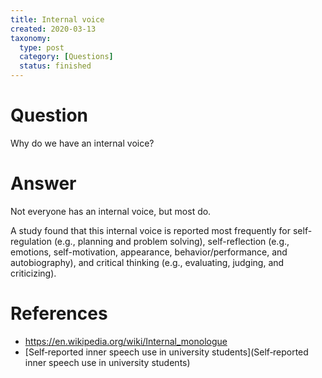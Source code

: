 ```yaml
---
title: Internal voice
created: 2020-03-13
taxonomy:
  type: post
  category: [Questions]
  status: finished
---
```


# Question
Why do we have an internal voice?

# Answer
Not everyone has an internal voice, but most do.

A study found that this internal voice is reported most frequently for self-regulation (e.g., planning and problem solving), self-reflection (e.g., emotions, self-motivation, appearance, behavior/performance, and autobiography), and critical thinking (e.g., evaluating, judging, and criticizing).

# References
* https://en.wikipedia.org/wiki/Internal_monologue
* [Self‐reported inner speech use in university students](Self‐reported inner speech use in university students)
